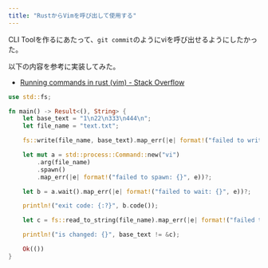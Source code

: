 ```yaml
---
title: "RustからVimを呼び出して使用する"
---
```


CLI Toolを作るにあたって、`git commit`のようにviを呼び出せるようにしたかった。

以下の内容を参考に実装してみた。
- [Running commands in rust (vim) - Stack Overflow](https://stackoverflow.com/questions/60255889/running-commands-in-rust-vim)


```rust:src/main.rs
use std::fs;

fn main() -> Result<(), String> {
    let base_text = "1\n22\n333\n444\n";
    let file_name = "text.txt";

    fs::write(file_name, base_text).map_err(|e| format!("failed to write: {}", e))?;

    let mut a = std::process::Command::new("vi")
        .arg(file_name)
        .spawn()
        .map_err(|e| format!("failed to spawn: {}", e))?;

    let b = a.wait().map_err(|e| format!("failed to wait: {}", e))?;

    println!("exit code: {:?}", b.code());

    let c = fs::read_to_string(file_name).map_err(|e| format!("failed to read: {}", e))?;

    println!("is changed: {}", base_text != &c);

    Ok(())
}
```